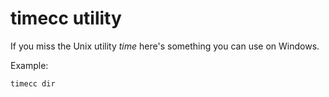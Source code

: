# timecc utility

If you miss the Unix utility *time* here's something you can use on Windows.

Example:

```
timecc dir
```
